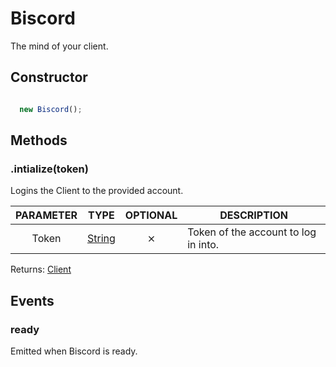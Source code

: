 # Biscord

The mind of your client.

## Constructor

```javascript

  new Biscord();

```

## Methods

### .intialize(token)
Logins the Client to the provided account.

| PARAMETER | TYPE | OPTIONAL | DESCRIPTION |
| :---: | :-----: | :-----: | ----------- |
| Token | [String](https://developer.mozilla.org/en-US/docs/Web/JavaScript/Reference/Global_Objects/String) | ⨯ | Token of the account to log in into. |

Returns: [Client](https://discord.js.org/#/docs/main/stable/class/Client)

## Events

### ready
Emitted when Biscord is ready.